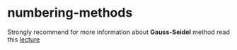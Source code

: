 # numbering-methods

Strongly recommend for more information about <b>Gauss-Seidel</b> method read this <a href="https://docdro.id/GVHc6iY">lecture</a>

